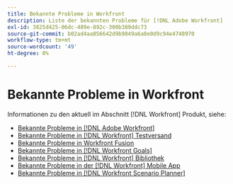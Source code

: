 ```yaml
---
title: Bekannte Probleme in Workfront
description: Liste der bekannten Probleme für [!DNL Adobe Workfront]
exl-id: 3825d425-06dc-409e-892c-300b389ddc73
source-git-commit: b02ad4aa856642d9b9849a6a8e0d9c94e4748970
workflow-type: tm+mt
source-wordcount: '49'
ht-degree: 0%

---
```


# Bekannte Probleme in Workfront

Informationen zu den aktuell im Abschnitt [!DNL Workfront] Produkt, siehe:

* [Bekannte Probleme in [!DNL Adobe Workfront]](newworkfrontexperience.md)
* [Bekannte Probleme in [!DNL Workfront] Testversand](workfrontproof.md)
* [Bekannte Probleme in Workfront Fusion](workfrontfusion.md)
* [Bekannte Probleme in [!DNL Workfront Goals]](workfrontgoals.md)
* [Bekannte Probleme in [!DNL Workfront] Bibliothek](workfrontlibrary.md)
* [Bekannte Probleme in der [!DNL Workfront] Mobile App](workfrontmobile.md)
* [Bekannte Probleme in [!DNL Workfront Scenario Planner]](workfrontscenarioplanner.md)

